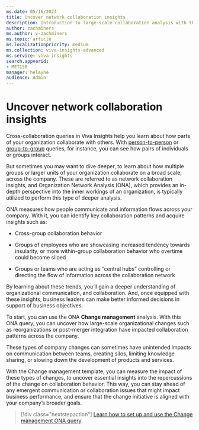 ```yaml
---
ms.date: 05/16/2024
title: Uncover network collaboration insights
description: Introduction to large-scale collaboration analysis with the organizational network analysis or ONA query tool.
author: zachminers
ms.author: v-zachminers
ms.topic: article
ms.localizationpriority: medium 
ms.collection: viva-insights-advanced 
ms.service: viva-insights
search.appverid: 
- MET150 
manager: helayne
audience: Admin
---
```


# Uncover network collaboration insights

Cross-collaboration queries in Viva Insights help you learn about how parts of your organization collaborate with others. With [person-to-person](./cross-collaboration-p2p.md) or [group-to-group](./cross-collaboration-g2g.md) queries, for instance, you can see how pairs of individuals or groups interact.

But sometimes you may want to dive deeper, to learn about how multiple groups or larger units of your organization collaborate on a broad scale, across the company. These are referred to as network collaboration insights, and Organization Network Analysis (ONA), which provides an in-depth perspective into the inner workings of an organization, is typically utilized to perform this type of deeper analysis.

ONA measures how people communicate and information flows across your company. With it, you can identify key collaboration patterns and acquire insights such as:

* Cross-group collaboration behavior

* Groups of employees who are showcasing increased tendency towards insularity, or more within-group collaboration behavior who overtime could become siloed

* Groups or teams who are acting as “central hubs” controlling or directing the flow of information across the collaboration network

By learning about these trends, you’ll gain a deeper understanding of organizational communication, and collaboration. And, once equipped with these insights, business leaders can make better informed decisions in support of business objectives.  

To start, you can use the ONA **Change management** analysis. With this ONA query, you can uncover how large-scale organizational changes such as reorganizations or post-merger integration have impacted collaboration patterns across the company.

These types of company changes can sometimes have unintended impacts on communication between teams, creating silos, limiting knowledge sharing, or slowing down the development of products and services.  

With the Change management template, you can measure the impact of these types of changes, to uncover essential insights into the repercussions of the change on collaboration behavior. This way, you can stay ahead of any emergent communication or collaboration issues that might impact business performance, and ensure that the change initiative is aligned with your company’s broader goals.

> [!div class="nextstepaction"]
> [Learn how to set up and use the Change management ONA query](change-management-queries.md).